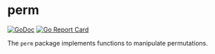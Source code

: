 # perm

[![GoDoc](https://img.shields.io/static/v1?label=godoc&message=reference&color=blue)](https://pkg.go.dev/github.com/creachadair/perm)
[![Go Report Card](https://goreportcard.com/badge/github.com/creachadair/atomicfile)](https://goreportcard.com/report/github.com/creachadair/perm)

The `perm` package implements functions to manipulate permutations.
